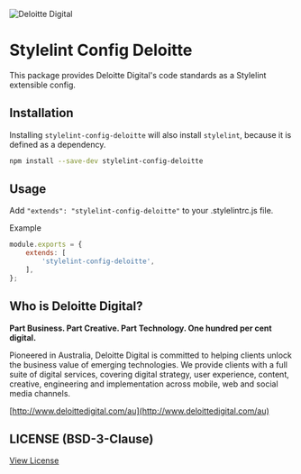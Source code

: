 ![Deloitte Digital](https://raw.githubusercontent.com/DeloitteDigitalAPAC/eslint-config-deloitte/master/dd-logo.png)

# Stylelint Config Deloitte

This package provides Deloitte Digital's code standards as a Stylelint extensible config.

## Installation

Installing `stylelint-config-deloitte` will also install `stylelint`, because it is defined as a dependency.

```bash
npm install --save-dev stylelint-config-deloitte
```

## Usage

Add `"extends": "stylelint-config-deloitte"` to your .stylelintrc.js file.

Example

```js
module.exports = {
	extends: [
		'stylelint-config-deloitte',
	],
};
```

## Who is Deloitte Digital?

**Part Business. Part Creative. Part Technology. One hundred per cent digital.**

Pioneered in Australia, Deloitte Digital is committed to helping clients unlock the business value of emerging technologies. We provide clients with a full suite of digital services, covering digital strategy, user experience, content, creative, engineering and implementation across mobile, web and social media channels.

[http://www.deloittedigital.com/au](http://www.deloittedigital.com/au)

## LICENSE (BSD-3-Clause)
[View License](LICENSE)
